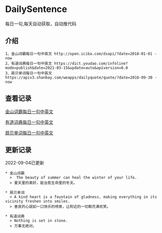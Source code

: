# DailySentence

每日一句,每天自动获取，自动推代码

## 介绍

```
1、金山词霸每日一句中英文 http://open.iciba.com/dsapi/?date=2018-01-01 - now
2、有道词典每日一句中英文 https://dict.youdao.com/infoline?mode=publish&date=2021-03-15&update=auto&apiversion=6.0
3、扇贝单词每日一句中英文 https://apiv3.shanbay.com/weapps/dailyquote/quote/?date=2016-09-30 - now
```

## 查看记录

[金山词霸每日一句中英文](./data/iciba/)

[有道词典每日一句中英文](./data/youdao/)

[扇贝单词每日一句中英文](./data/shanbay/)

## 更新记录
2022-09-04已更新 
```
* 金山词霸
  >  The beauty of summer can heal the winter of your life.
  > 夏天里的美好，能治愈生命里的冬天。   

* 扇贝单词
  > A kind heart is a fountain of gladness, making everything in its vicinity freshen into smiles.
  > 善良的心就如一口快乐的喷泉，让附近的一切都充满欢笑。

* 有道词典
  > Nothing is set in stone.
  > 万事无绝对。

```
